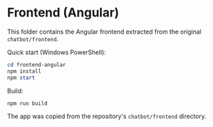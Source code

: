 # Frontend (Angular)

This folder contains the Angular frontend extracted from the original `chatbot/frontend`.

Quick start (Windows PowerShell):

```powershell
cd frontend-angular
npm install
npm start
```

Build:

```powershell
npm run build
```

The app was copied from the repository's `chatbot/frontend` directory.
